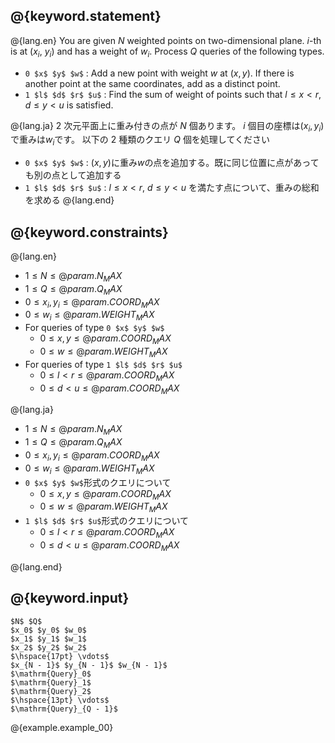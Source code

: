 ## @{keyword.statement}
@{lang.en}
You are given $N$ weighted points on two-dimensional plane. $i$-th is at ($x_i$, $y_i$) and has a weight of $w_i$.
Process $Q$ queries of the following types.

 - `0 $x$ $y$ $w$` : Add a new point with weight $w$ at $(x, y)$. If there is another point at the same coordinates, add as a distinct point.
 - `1 $l$ $d$ $r$ $u$` : Find the sum of weight of points such that $l \leq x < r$, $d \leq y < u$ is satisfied.

@{lang.ja}
$2$ 次元平面上に重み付きの点が $N$ 個あります。 $i$ 個目の座標は$(x_i, y_i)$で重みは$w_i$です。
以下の $2$ 種類のクエリ $Q$ 個を処理してください

 - `0 $x$ $y$ $w$` : $(x, y)$に重み$w$の点を追加する。既に同じ位置に点があっても別の点として追加する
 - `1 $l$ $d$ $r$ $u$` : $l \leq x < r$, $d \leq y < u$ を満たす点について、重みの総和を求める
@{lang.end}

## @{keyword.constraints}
@{lang.en}

 - $1 \le N \le @{param.N_MAX}$
 - $1 \le Q \le @{param.Q_MAX}$
 - $0 \le x_i, y_i \le @{param.COORD_MAX}$
 - $0 \le w_i \le @{param.WEIGHT_MAX}$
 - For queries of type `0 $x$ $y$ $w$`
     - $0 \le x, y \le @{param.COORD_MAX}$
     - $0 \le w \le @{param.WEIGHT_MAX}$
 - For queries of type `1 $l$ $d$ $r$ $u$`
     - $0 \le l \lt r \le @{param.COORD_MAX}$
     - $0 \le d \lt u \le @{param.COORD_MAX}$

@{lang.ja}

 - $1 \le N \le @{param.N_MAX}$
 - $1 \le Q \le @{param.Q_MAX}$
 - $0 \le x_i, y_i \le @{param.COORD_MAX}$
 - $0 \le w_i \le @{param.WEIGHT_MAX}$
 - `0 $x$ $y$ $w$`形式のクエリについて
     - $0 \le x, y \le @{param.COORD_MAX}$
     - $0 \le w \le @{param.WEIGHT_MAX}$
 - `1 $l$ $d$ $r$ $u$`形式のクエリについて
     - $0 \le l \lt r \le @{param.COORD_MAX}$
     - $0 \le d \lt u \le @{param.COORD_MAX}$

@{lang.end}

## @{keyword.input}
~~~
$N$ $Q$
$x_0$ $y_0$ $w_0$
$x_1$ $y_1$ $w_1$
$x_2$ $y_2$ $w_2$
$\hspace{17pt} \vdots$
$x_{N - 1}$ $y_{N - 1}$ $w_{N - 1}$
$\mathrm{Query}_0$
$\mathrm{Query}_1$
$\mathrm{Query}_2$
$\hspace{13pt} \vdots$
$\mathrm{Query}_{Q - 1}$
~~~

@{example.example_00}
